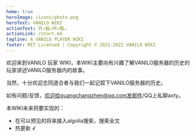 ```yaml
---
home: true
heroImage: /icons/photo.png
heroText: VANILO WIKI
actionText: 开↗始↘吟↗唱↘
actionLink: /start.md
tagline: A VANILO PLAYER WIKI
footer: MIT Licensed | Copyright © 2021-2022 VANILO WIKI
---
```


欢迎来到VANILO 玩家 WIKI，本WIKI主要向有兴趣了解VANILO服务器的历史的玩家讲述VANILO服务器内的故事。

当然，十分欢迎志同道合者与我们一起记叙下VANILO服务器的历史。

如有问题/反馈，欢迎给guangchangzhen@qq.com发邮件/QQ上私聊axty。

本WIKI未来将要实现的：

- 在可以预见的将来接入algolia搜索，搜索全文
- 热更新 √
